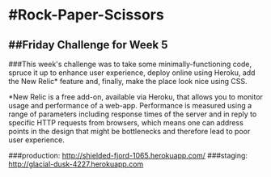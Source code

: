 #Rock-Paper-Scissors
=================
##Friday Challenge for Week 5
-----------------

###This week's challenge was to take some minimally-functioning code, spruce it up to enhance user experience, deploy online using Heroku, add the New Relic* feature and, finally, make the place look nice using CSS.

*New Relic is a free add-on, available via Heroku, that allows you to monitor usage and performance of a web-app.  Performance is measured using a range of parameters including response times of the server and in reply to specific HTTP requests from browsers, which means one can address points in the design that might be bottlenecks and therefore lead to poor user experience.

###production: http://shielded-fjord-1065.herokuapp.com/
###staging: http://glacial-dusk-4227.herokuapp.com